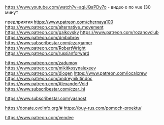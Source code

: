 https://www.youtube.com/watch?v=aqiJQaPDy7o - видео о по vue (30 минут



предприятия
https://www.patreon.com/chernaya100
https://www.patreon.com/alternative_movement
https://www.patreon.com/galkovsky
https://www.patreon.com/rozanovclub
https://www.patreon.com/dmbobrov
https://www.subscribestar.com/czargamer
https://www.patreon.com/RobertWright
https://www.patreon.com/russianforward

https://www.patreon.com/zadumov
https://www.patreon.com/mikitkosynalexeev
https://www.patreon.com/diogen
https://www.patreon.com/localcrew
https://www.patreon.com/andreynikitindoc
https://www.patreon.com/AlexanderVoid
https://www.subscribestar.com/czar_hi


https://www.subscribestar.com/yasnost



https://donate.ovdinfo.org/#
https://buy-rus.com/pomoch-proektu/

https://www.patreon.com/vendee
